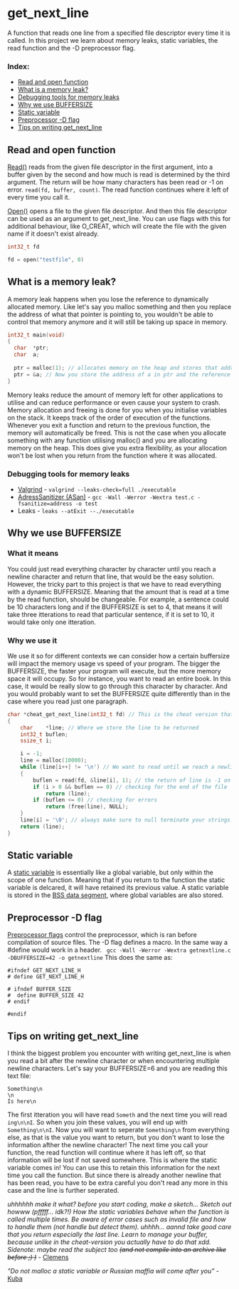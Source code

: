 # get_next_line
A function that reads one line from a specified file descriptor every time it is called. 
In this project we learn about memory leaks, static variables, the read function and the -D preprocessor flag.

### Index:
+ [Read and open function](#read-and-open-function)
+ [What is a memory leak?](#what-is-a-memory-leak)
+ [Debugging tools for memory leaks](#debugging-tools-for-memory-leaks) 
+ [Why we use BUFFERSIZE](#why-we-use-buffersize) 
+ [Static variable](#static-variable)
+ [Preprocessor -D flag](#preprocessor--d-flag)
+ [Tips on writing get_next_line](#tips-on-writing-get_next_line)

## Read and open function
[Read()](https://linux.die.net/man/2/read) reads from the given file descriptor in the first argument, into a buffer given by the second and how much is read is determined by the third argument. The return will be how many characters has been read or -1 on error. `read(fd, buffer, count)`. The read function continues where it left of every time you call it.

[Open()](https://man7.org/linux/man-pages/man2/open.2.html) opens a file to the given file descriptor. And then this file descriptor can be used as an argument to get_next_line. You can use flags with this for additional behaviour, like O_CREAT, which will create the file with the given name if it doesn't exist already. 
```c
int32_t fd

fd = open("testfile", 0)
```


## What is a memory leak?
A memory leak happens when you lose the reference to dynamically allocated memory. Like let's say you malloc something and then you replace 
the address of what that pointer is pointing to, you wouldn't be able to control that memory anymore and it will still be taking up space in memory. 
```c
int32_t main(void)
{
  char	*ptr;
  char	a;
  
  ptr = malloc(1); // allocates memory on the heap and stores that address in ptr. 
  ptr = &a; // Now you store the address of a in ptr and the reference to the previous allocation is lost in the void!
}
```
Memory leaks reduce the amount of memory left for other applications to utilise and can reduce performance or even cause your system to crash. 
Memory allocation and freeing is done for you when you initialise variables on the stack. It keeps track of the order of execution of the functions. Whenever you exit a function and return to the previous function, the memory will automatically be freed. This is not the case when you allocate something with any function utilising malloc() and you are allocating memory on the heap. This does give you extra flexibility, as your allocation won't be lost when you return from the function where it was allocated.

### Debugging tools for memory leaks
+ [Valgrind](https://www.youtube.com/watch?v=bb1bTJtgXrI) - `valgrind --leaks-check=full ./executable` 
+ [AdressSanitizer (ASan)](https://www.osc.edu/resources/getting_started/howto/howto_use_address_sanitizer) - `gcc -Wall -Werror -Wextra test.c -fsanitize=address -o test` 
+ Leaks - `leaks --atExit --./executable`

## Why we use BUFFERSIZE
### What it means 
You could just read everything character by character until you reach a newline character and return that line, that would be the easy solution. However, the tricky part to this project is that we have to read everything with a dynamic BUFFERSIZE. Meaning that the amount that is read at a time by the read function, should be changeable. For example, a sentence could be 10 characters long and if the BUFFERSIZE is set to 4, that means it will take three itterations to read that particular sentence, if it is set to 10, it would take only one itteration.
### Why we use it
We use it so for different contexts we can consider how a certain buffersize will impact the memory usage vs speed of your program. 
The bigger the BUFFERSIZE, the faster your program will execute, but the more memory space it will occupy. 
So for instance, you want to read an entire book. In this case, it would be really slow to go through this character by character. And you would probably want to set the BUFFERSIZE quite differently than in the case where you read just one paragraph.

```c
char *cheat_get_next_line(int32_t fd) // This is the cheat version that reads character by character
{
	char	*line; // Where we store the line to be returned
	int32_t	buflen;
	ssize_t	i;

	i = -1;
	line = malloc(10000);
	while (line[i++] != '\n') // We want to read until we reach a newline character
	{
		buflen = read(fd, &line[i], 1); // the return of line is -1 on error
		if (i > 0 && buflen == 0) // checking for the end of the file
			return (line);
		if (buflen <= 0) // checking for errors
			return (free(line), NULL);
	}
	line[i] = '\0'; // always make sure to null terminate your strings!
	return (line);
}
```
## Static variable
A [static variable](https://www.geeksforgeeks.org/static-variables-in-c/) is essentially like a global variable, but only within the scope of one function. Meaning that if you return to the function the static variable is delcared, it will have retained its previous value. A static variable is stored in the [BSS data segment](https://www.geeksforgeeks.org/memory-layout-of-c-program/), where global variables are also stored. 

## Preprocessor -D flag
[Preprocessor flags](https://gcc.gnu.org/onlinedocs/gcc/Preprocessor-Options.html) control the preprocessor, which is ran before compilation of source files. The -D flag defines a macro. In the same way a #define would work in a header. 
` gcc -Wall -Werror -Wextra getnextline.c -DBUFFERSIZE=42 -o getnextline` 
This does the same as: 
```
#ifndef GET_NEXT_LINE_H
# define GET_NEXT_LINE_H

# ifndef BUFFER_SIZE
#  define BUFFER_SIZE 42
# endif

#endif 
```

## Tips on writing get_next_line
I think the biggest problem you encounter with writing get_next_line is when you read a bit after the newline character or when encountering multiple newline characters. Let's say your BUFFERSIZE=6 and you are reading this text file: 
```
Something\n
\n
Is here\n
```
The first itteration you will have read `Someth` and the next time you will read `ing\n\nI`. So when you join these values, you will end up with `Something\n\nI`. Now you will want to seperate `Something\n` from everything else, as that is the value you want to return, but you don't want to lose the information afther the newline character! The next time you call your function, the read function will continue where it has left off, so that information will be lost if not saved somewhere. This is where the static variable comes in! You can use this to retain this information for the next time you call the function. But since there is already another newline that has been read, you have to be extra careful you don't read any more in this case and the line is further seperated. 

_uhhhhhh make it what? before you start coding, make a sketch... Sketch out howww (pfffff... idk?!) How the static variables behave when the function is called multiple times. Be aware of error cases such as invalid file and how to handle them (not handle but detect them). uhhhh... aannd take good care that you return especially the last line. Learn to manage your buffer, because unlike in the cheat-version you actually have to do that xdd.
Sidenote: maybe read the subject too ~~(and not compile into an archive like before ;) )~~_ - [Clemens](https://profile.intra.42.fr/users/cdahlhof) 


_"Do not malloc a static variable or Russian maffia will come after you"_ - [Kuba](https://github.com/jakubkaczmarski)
